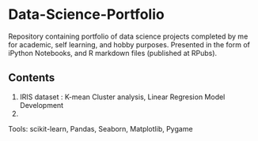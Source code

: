 # Data-Science-Portfolio
Repository containing portfolio of data science projects completed by me for academic, self learning, and hobby purposes. Presented in the form of iPython Notebooks, and R markdown files (published at RPubs).

## Contents
1. IRIS dataset : K-mean Cluster analysis, Linear Regresion Model Development
2. 
Tools: scikit-learn, Pandas, Seaborn, Matplotlib, Pygame
